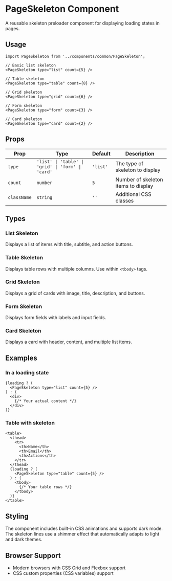 # PageSkeleton Component

A reusable skeleton preloader component for displaying loading states in pages.

## Usage

```tsx
import PageSkeleton from '../components/common/PageSkeleton';

// Basic list skeleton
<PageSkeleton type="list" count={5} />

// Table skeleton
<PageSkeleton type="table" count={8} />

// Grid skeleton
<PageSkeleton type="grid" count={6} />

// Form skeleton
<PageSkeleton type="form" count={3} />

// Card skeleton
<PageSkeleton type="card" count={2} />
```

## Props

| Prop | Type | Default | Description |
|------|------|---------|-------------|
| `type` | `'list' \| 'table' \| 'grid' \| 'form' \| 'card'` | `'list'` | The type of skeleton to display |
| `count` | `number` | `5` | Number of skeleton items to display |
| `className` | `string` | `''` | Additional CSS classes |

## Types

### List Skeleton
Displays a list of items with title, subtitle, and action buttons.

### Table Skeleton
Displays table rows with multiple columns. Use within `<tbody>` tags.

### Grid Skeleton
Displays a grid of cards with image, title, description, and buttons.

### Form Skeleton
Displays form fields with labels and input fields.

### Card Skeleton
Displays a card with header, content, and multiple list items.

## Examples

### In a loading state
```tsx
{loading ? (
  <PageSkeleton type="list" count={5} />
) : (
  <div>
    {/* Your actual content */}
  </div>
)}
```

### Table with skeleton
```tsx
<table>
  <thead>
    <tr>
      <th>Name</th>
      <th>Email</th>
      <th>Actions</th>
    </tr>
  </thead>
  {loading ? (
    <PageSkeleton type="table" count={5} />
  ) : (
    <tbody>
      {/* Your table rows */}
    </tbody>
  )}
</table>
```

## Styling

The component includes built-in CSS animations and supports dark mode. The skeleton lines use a shimmer effect that automatically adapts to light and dark themes.

## Browser Support

- Modern browsers with CSS Grid and Flexbox support
- CSS custom properties (CSS variables) support





